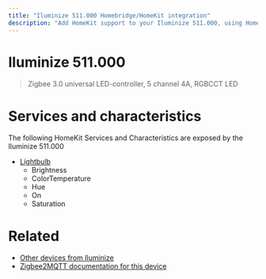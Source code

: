 ```yaml
---
title: "Iluminize 511.000 Homebridge/HomeKit integration"
description: "Add HomeKit support to your Iluminize 511.000, using Homebridge, Zigbee2MQTT and homebridge-z2m."
---
```

<!---
This file has been GENERATED using src/docgen/docgen.ts
DO NOT EDIT THIS FILE MANUALLY!
-->
# Iluminize 511.000
> Zigbee 3.0 universal LED-controller, 5 channel 4A, RGBCCT LED


# Services and characteristics
The following HomeKit Services and Characteristics are exposed by
the Iluminize 511.000

* [Lightbulb](../../light.md)
  * Brightness
  * ColorTemperature
  * Hue
  * On
  * Saturation


# Related
* [Other devices from Iluminize](../index.md#iluminize)
* [Zigbee2MQTT documentation for this device](https://www.zigbee2mqtt.io/devices/511.000.html)